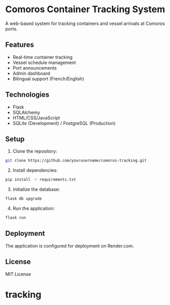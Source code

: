 # Comoros Container Tracking System

A web-based system for tracking containers and vessel arrivals at Comoros ports.

## Features

- Real-time container tracking
- Vessel schedule management
- Port announcements
- Admin dashboard
- Bilingual support (French/English)

## Technologies

- Flask
- SQLAlchemy
- HTML/CSS/JavaScript
- SQLite (Development) / PostgreSQL (Production)

## Setup

1. Clone the repository:
```bash
git clone https://github.com/yourusername/comoros-tracking.git
```

2. Install dependencies:
```bash
pip install -r requirements.txt
```

3. Initialize the database:
```bash
flask db upgrade
```

4. Run the application:
```bash
flask run
```

## Deployment

The application is configured for deployment on Render.com.

## License

MIT License
# tracking
